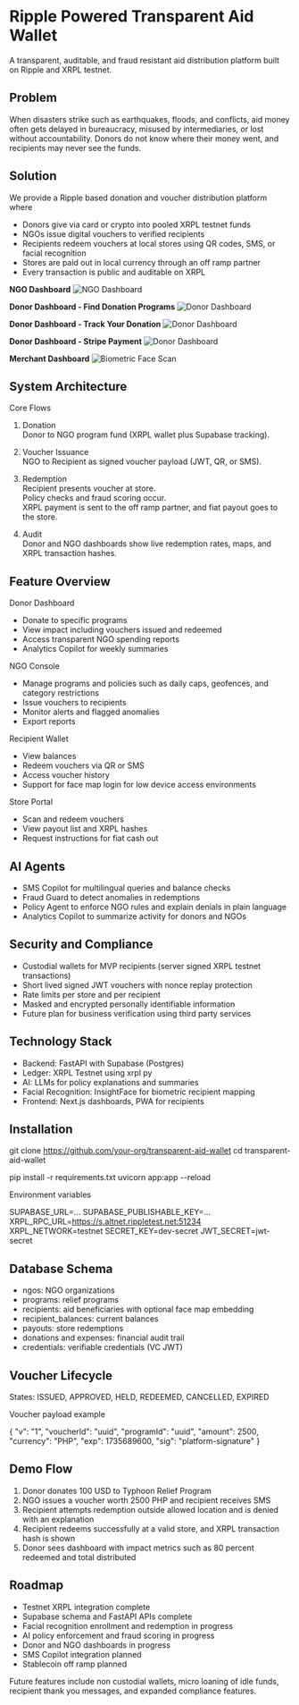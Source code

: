 # Ripple Powered Transparent Aid Wallet

A transparent, auditable, and fraud resistant aid distribution platform built on Ripple and XRPL testnet.

## Problem

When disasters strike such as earthquakes, floods, and conflicts, aid money often gets delayed in bureaucracy, misused by intermediaries, or lost without accountability. Donors do not know where their money went, and recipients may never see the funds.

## Solution

We provide a Ripple based donation and voucher distribution platform where

- Donors give via card or crypto into pooled XRPL testnet funds
- NGOs issue digital vouchers to verified recipients
- Recipients redeem vouchers at local stores using QR codes, SMS, or facial recognition
- Stores are paid out in local currency through an off ramp partner
- Every transaction is public and auditable on XRPL

**NGO Dashboard**
![NGO Dashboard](/img/image.png)

**Donor Dashboard - Find Donation Programs**
![Donor Dashboard](/img/rrss1.png)

**Donor Dashboard - Track Your Donation**
![Donor Dashboard](/img/rrss3.png)

**Donor Dashboard - Stripe Payment**
![Donor Dashboard](/img/rrss5.png)


**Merchant Dashboard**
![Biometric Face Scan](/img/image-8.png)


## System Architecture

Core Flows

1. Donation  
   Donor to NGO program fund (XRPL wallet plus Supabase tracking).

2. Voucher Issuance  
   NGO to Recipient as signed voucher payload (JWT, QR, or SMS).

3. Redemption  
   Recipient presents voucher at store.  
   Policy checks and fraud scoring occur.  
   XRPL payment is sent to the off ramp partner, and fiat payout goes to the store.

4. Audit  
   Donor and NGO dashboards show live redemption rates, maps, and XRPL transaction hashes.

## Feature Overview

Donor Dashboard
- Donate to specific programs
- View impact including vouchers issued and redeemed
- Access transparent NGO spending reports
- Analytics Copilot for weekly summaries

NGO Console
- Manage programs and policies such as daily caps, geofences, and category restrictions
- Issue vouchers to recipients
- Monitor alerts and flagged anomalies
- Export reports

Recipient Wallet
- View balances
- Redeem vouchers via QR or SMS
- Access voucher history
- Support for face map login for low device access environments

Store Portal
- Scan and redeem vouchers
- View payout list and XRPL hashes
- Request instructions for fiat cash out

## AI Agents

- SMS Copilot for multilingual queries and balance checks
- Fraud Guard to detect anomalies in redemptions
- Policy Agent to enforce NGO rules and explain denials in plain language
- Analytics Copilot to summarize activity for donors and NGOs

## Security and Compliance

- Custodial wallets for MVP recipients (server signed XRPL testnet transactions)
- Short lived signed JWT vouchers with nonce replay protection
- Rate limits per store and per recipient
- Masked and encrypted personally identifiable information
- Future plan for business verification using third party services

## Technology Stack

- Backend: FastAPI with Supabase (Postgres)
- Ledger: XRPL Testnet using xrpl py
- AI: LLMs for policy explanations and summaries
- Facial Recognition: InsightFace for biometric recipient mapping
- Frontend: Next.js dashboards, PWA for recipients

## Installation

git clone https://github.com/your-org/transparent-aid-wallet
cd transparent-aid-wallet

pip install -r requirements.txt
uvicorn app:app --reload

Environment variables

SUPABASE_URL=...
SUPABASE_PUBLISHABLE_KEY=...
XRPL_RPC_URL=https://s.altnet.rippletest.net:51234
XRPL_NETWORK=testnet
SECRET_KEY=dev-secret
JWT_SECRET=jwt-secret

## Database Schema

- ngos: NGO organizations
- programs: relief programs
- recipients: aid beneficiaries with optional face map embedding
- recipient_balances: current balances
- payouts: store redemptions
- donations and expenses: financial audit trail
- credentials: verifiable credentials (VC JWT)

## Voucher Lifecycle

States: ISSUED, APPROVED, HELD, REDEEMED, CANCELLED, EXPIRED

Voucher payload example

{
  "v": "1",
  "voucherId": "uuid",
  "programId": "uuid",
  "amount": 2500,
  "currency": "PHP",
  "exp": 1735689600,
  "sig": "platform-signature"
}

## Demo Flow

1. Donor donates 100 USD to Typhoon Relief Program
2. NGO issues a voucher worth 2500 PHP and recipient receives SMS
3. Recipient attempts redemption outside allowed location and is denied with an explanation
4. Recipient redeems successfully at a valid store, and XRPL transaction hash is shown
5. Donor sees dashboard with impact metrics such as 80 percent redeemed and total distributed

## Roadmap

- Testnet XRPL integration complete
- Supabase schema and FastAPI APIs complete
- Facial recognition enrollment and redemption in progress
- AI policy enforcement and fraud scoring in progress
- Donor and NGO dashboards in progress
- SMS Copilot integration planned
- Stablecoin off ramp planned

Future features include non custodial wallets, micro loaning of idle funds, recipient thank you messages, and expanded compliance features.

